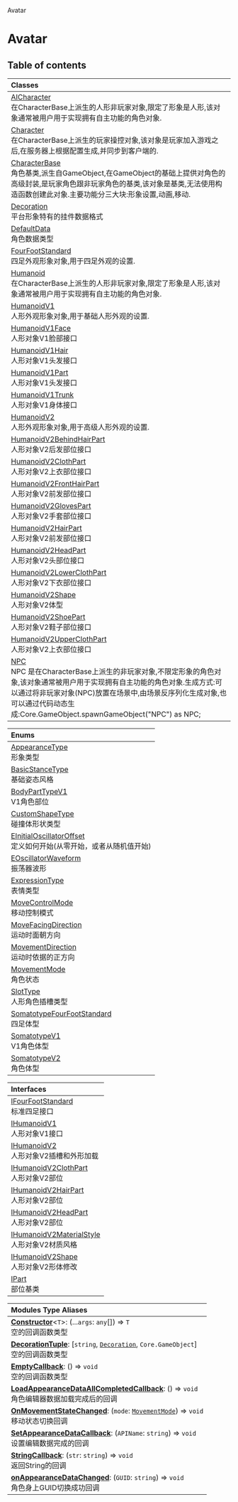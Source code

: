 Avatar

# Avatar <Badge type="tip" text="Groups" /> <Score text="Avatar" />

## Table of contents
| Classes |
| :-----|
| [AICharacter](../classes/Gameplay.AICharacter.md) <br> 在CharacterBase上派生的人形非玩家对象,限定了形象是人形,该对象通常被用户用于实现拥有自主功能的角色对象. |
| [Character](../classes/Gameplay.Character.md) <br> 在CharacterBase上派生的玩家操控对象,该对象是玩家加入游戏之后,在服务器上根据配置生成,并同步到客户端的. |
| [CharacterBase](../classes/Gameplay.CharacterBase.md) <br> 角色基类,派生自GameObject,在GameObject的基础上提供对角色的高级封装,是玩家角色跟非玩家角色的基类,该对象是基类,无法使用构造函数创建此对象.主要功能分三大块:形象设置,动画,移动. |
| [Decoration](../classes/Gameplay.Decoration.md) <br> 平台形象特有的挂件数据格式 |
| [DefaultData](../classes/Gameplay.DefaultData.md) <br> 角色数据类型 |
| [FourFootStandard](../classes/Gameplay.FourFootStandard.md) <br> 四足外观形象对象,用于四足外观的设置. |
| [Humanoid](../classes/Gameplay.Humanoid.md) <br> 在CharacterBase上派生的人形非玩家对象,限定了形象是人形,该对象通常被用户用于实现拥有自主功能的角色对象. |
| [HumanoidV1](../classes/Gameplay.HumanoidV1.md) <br> 人形外观形象对象,用于基础人形外观的设置. |
| [HumanoidV1Face](../classes/Gameplay.HumanoidV1Face.md) <br> 人形对象V1脸部接口 |
| [HumanoidV1Hair](../classes/Gameplay.HumanoidV1Hair.md) <br> 人形对象V1头发接口 |
| [HumanoidV1Part](../classes/Gameplay.HumanoidV1Part.md) <br> 人形对象V1头发接口 |
| [HumanoidV1Trunk](../classes/Gameplay.HumanoidV1Trunk.md) <br> 人形对象V1身体接口 |
| [HumanoidV2](../classes/Gameplay.HumanoidV2.md) <br> 人形外观形象对象,用于高级人形外观的设置. |
| [HumanoidV2BehindHairPart](../classes/Gameplay.HumanoidV2BehindHairPart.md) <br> 人形对象V2后发部位接口 |
| [HumanoidV2ClothPart](../classes/Gameplay.HumanoidV2ClothPart.md) <br> 人形对象V2上衣部位接口 |
| [HumanoidV2FrontHairPart](../classes/Gameplay.HumanoidV2FrontHairPart.md) <br> 人形对象V2前发部位接口 |
| [HumanoidV2GlovesPart](../classes/Gameplay.HumanoidV2GlovesPart.md) <br> 人形对象V2手套部位接口 |
| [HumanoidV2HairPart](../classes/Gameplay.HumanoidV2HairPart.md) <br> 人形对象V2前发部位接口 |
| [HumanoidV2HeadPart](../classes/Gameplay.HumanoidV2HeadPart.md) <br> 人形对象V2头部位接口 |
| [HumanoidV2LowerClothPart](../classes/Gameplay.HumanoidV2LowerClothPart.md) <br> 人形对象V2下衣部位接口 |
| [HumanoidV2Shape](../classes/Gameplay.HumanoidV2Shape.md) <br> 人形对象V2体型 |
| [HumanoidV2ShoePart](../classes/Gameplay.HumanoidV2ShoePart.md) <br> 人形对象V2鞋子部位接口 |
| [HumanoidV2UpperClothPart](../classes/Gameplay.HumanoidV2UpperClothPart.md) <br> 人形对象V2上衣部位接口 |
| [NPC](../classes/Gameplay.NPC.md) <br> NPC 是在CharacterBase上派生的非玩家对象,不限定形象的角色对象,该对象通常被用户用于实现拥有自主功能的角色对象.生成方式:可以通过将非玩家对象(NPC)放置在场景中,由场景反序列化生成对象,也可以通过代码动态生成:Core.GameObject.spawnGameObject("NPC") as NPC; |


| Enums |
| :-----|
| [AppearanceType](../enums/Gameplay.AppearanceType.md) <br> 形象类型 |
| [BasicStanceType](../enums/Gameplay.BasicStanceType.md) <br> 基础姿态风格 |
| [BodyPartTypeV1](../enums/Gameplay.BodyPartTypeV1.md) <br> V1角色部位 |
| [CustomShapeType](../enums/Gameplay.CustomShapeType.md) <br> 碰撞体形状类型 |
| [EInitialOscillatorOffset](../enums/Gameplay.EInitialOscillatorOffset.md) <br> 定义如何开始(从零开始，或者从随机值开始) |
| [EOscillatorWaveform](../enums/Gameplay.EOscillatorWaveform.md) <br> 振荡器波形 |
| [ExpressionType](../enums/Gameplay.ExpressionType.md) <br> 表情类型 |
| [MoveControlMode](../enums/Gameplay.MoveControlMode.md) <br> 移动控制模式 |
| [MoveFacingDirection](../enums/Gameplay.MoveFacingDirection.md) <br> 运动时面朝方向 |
| [MovementDirection](../enums/Gameplay.MovementDirection.md) <br> 运动时依据的正方向 |
| [MovementMode](../enums/Gameplay.MovementMode.md) <br> 角色状态 |
| [SlotType](../enums/Gameplay.SlotType.md) <br> 人形角色插槽类型 |
| [SomatotypeFourFootStandard](../enums/Gameplay.SomatotypeFourFootStandard.md) <br> 四足体型 |
| [SomatotypeV1](../enums/Gameplay.SomatotypeV1.md) <br> V1角色体型 |
| [SomatotypeV2](../enums/Gameplay.SomatotypeV2.md) <br> 角色体型 |


| Interfaces |
| :-----|
| [IFourFootStandard](../interfaces/Gameplay.IFourFootStandard.md) <br> 标准四足接口 |
| [IHumanoidV1](../interfaces/Gameplay.IHumanoidV1.md) <br> 人形对象V1接口 |
| [IHumanoidV2](../interfaces/Gameplay.IHumanoidV2.md) <br> 人形对象V2插槽和外形加载 |
| [IHumanoidV2ClothPart](../interfaces/Gameplay.IHumanoidV2ClothPart.md) <br> 人形对象V2部位 |
| [IHumanoidV2HairPart](../interfaces/Gameplay.IHumanoidV2HairPart.md) <br> 人形对象V2部位 |
| [IHumanoidV2HeadPart](../interfaces/Gameplay.IHumanoidV2HeadPart.md) <br> 人形对象V2部位 |
| [IHumanoidV2MaterialStyle](../interfaces/Gameplay.IHumanoidV2MaterialStyle.md) <br> 人形对象V2材质风格 |
| [IHumanoidV2Shape](../interfaces/Gameplay.IHumanoidV2Shape.md) <br> 人形对象V2形体修改 |
| [IPart](../interfaces/Gameplay.IPart.md) <br> 部位基类 |


| Modules Type Aliases |
| :-----|
| **[Constructor](../modules/Gameplay.Gameplay.md#constructor)**<`T`\>: (...`args`: `any`[]) => `T` <br> 空的回调函数类型|
| **[DecorationTuple](../modules/Gameplay.Gameplay.md#decorationtuple)**: [`string`, [`Decoration`](../classes/Gameplay.Decoration.md), `Core.GameObject`] <br> 空的回调函数类型|
| **[EmptyCallback](../modules/Gameplay.Gameplay.md#emptycallback)**: () => `void` <br> 空的回调函数类型|
| **[LoadAppearanceDataAllCompletedCallback](../modules/Gameplay.Gameplay.md#loadappearancedataallcompletedcallback)**: () => `void` <br> 角色编辑器数据加载完成后的回调|
| **[OnMovementStateChanged](../modules/Gameplay.Gameplay.md#onmovementstatechanged)**: (`mode`: [`MovementMode`](../enums/Gameplay.MovementMode.md)) => `void` <br> 移动状态切换回调|
| **[SetAppearanceDataCallback](../modules/Gameplay.Gameplay.md#setappearancedatacallback)**: (`APIName`: `string`) => `void` <br> 设置编辑数据完成的回调|
| **[StringCallback](../modules/Gameplay.Gameplay.md#stringcallback)**: (`str`: `string`) => `void` <br> 返回String的回调|
| **[onAppearanceDataChanged](../modules/Gameplay.Gameplay.md#onappearancedatachanged)**: (`GUID`: `string`) => `void` <br> 角色身上GUID切换成功回调|

